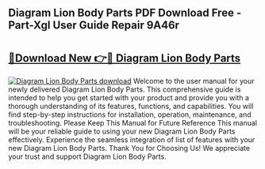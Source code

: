 ## Diagram Lion Body Parts PDF Download Free - Part-Xgl User Guide Repair 9A46r

# <h2><a href="http://dflbsa.blite.top/?on=Diagram+Lion+Body+Parts">🔗Download New 👉🔴 Diagram Lion Body Parts</a></h2>

[![Diagram Lion Body Parts download](https://i.imgur.com/lujVjoI.png)](http://dflbsa.blite.top/?on=Diagram+Lion+Body+Parts)
Welcome to the user manual for your newly delivered Diagram Lion Body Parts. This comprehensive guide is intended to help you get started with your product and provide you with a thorough understanding of its features, functions, and capabilities. You will find step-by-step instructions for installation, operation, maintenance, and troubleshooting. Please Keep This Manual for Future Reference This manual will be your reliable guide to using your new Diagram Lion Body Parts effectively. Experience the seamless integration of list of features with your new Diagram Lion Body Parts. Thank You for Choosing Us! We appreciate your trust and support Diagram Lion Body Parts.
